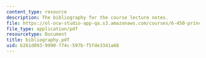 ```yaml
---
content_type: resource
description: The bibliography for the course lecture notes.
file: https://ol-ocw-studio-app-qa.s3.amazonaws.com/courses/6-450-principles-of-digital-communications-i-fall-2006/b261d0939990774c597bf5fde3341a68_bibliography.pdf
file_type: application/pdf
resourcetype: Document
title: bibliography.pdf
uid: b261d093-9990-774c-597b-f5fde3341a68
---
```


